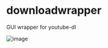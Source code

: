 # downloadwrapper
GUI wrapper for youtube-dl

![image](https://user-images.githubusercontent.com/10605324/117505313-ef25e680-afd7-11eb-93cb-a29789243336.png)

